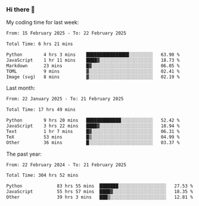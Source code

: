 ### Hi there 👋

My coding time for last week:

<!--START_SECTION:week-->

```txt
From: 15 February 2025 - To: 22 February 2025

Total Time: 6 hrs 21 mins

Python        4 hrs 3 mins    ████████████████░░░░░░░░░   63.90 %
JavaScript    1 hr 11 mins    ████▓░░░░░░░░░░░░░░░░░░░░   18.73 %
Markdown      23 mins         █▓░░░░░░░░░░░░░░░░░░░░░░░   06.05 %
TOML          9 mins          ▓░░░░░░░░░░░░░░░░░░░░░░░░   02.41 %
Image (svg)   8 mins          ▓░░░░░░░░░░░░░░░░░░░░░░░░   02.19 %
```

<!--END_SECTION:week-->

Last month:

<!--START_SECTION:month-->

```txt
From: 22 January 2025 - To: 21 February 2025

Total Time: 17 hrs 49 mins

Python        9 hrs 20 mins   █████████████░░░░░░░░░░░░   52.42 %
JavaScript    3 hrs 22 mins   ████▓░░░░░░░░░░░░░░░░░░░░   18.94 %
Text          1 hr 7 mins     █▓░░░░░░░░░░░░░░░░░░░░░░░   06.31 %
TeX           53 mins         █▒░░░░░░░░░░░░░░░░░░░░░░░   04.99 %
Other         36 mins         █░░░░░░░░░░░░░░░░░░░░░░░░   03.37 %
```

<!--END_SECTION:month-->

The past year:

<!--START_SECTION:year-->

```txt
From: 22 February 2024 - To: 21 February 2025

Total Time: 304 hrs 52 mins

Python             83 hrs 55 mins  ███████░░░░░░░░░░░░░░░░░░   27.53 %
JavaScript         55 hrs 57 mins  ████▓░░░░░░░░░░░░░░░░░░░░   18.35 %
Other              39 hrs 3 mins   ███▒░░░░░░░░░░░░░░░░░░░░░   12.81 %
```

<!--END_SECTION:year-->
